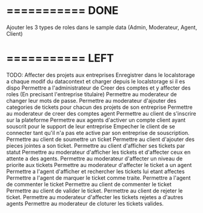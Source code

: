


===========
DONE
===========
Ajouter les 3 types de roles dans le sample data (Admin, Moderateur, Agent, Client)

===========
 LEFT
===========
TODO:
Affecter des projets aux entreprises
Enregistrer dans le localstorage a chaque modif du datacontext et charger depuis le localstorage si il es dispo
Permettre a l'administrateur de Creer des comptes et y affecter des roles (En precisant l'entreprise titulaire)
Permettre au moderateur de changer leur mots de passe.
Permettre au moderateur d'ajouter des categories de tickets pour chacun des projets de son entreprise
Permettre au moderateur de creer des comptes agent
Permettre au client de s'inscrire sur la plateforme
Permettre aux agents d'activer un compte client ayant souscrit pour le support de leur entreprise
Empecher le client de se connecter tant qu'il n'a pas ete active par son entreprise de souscription.
Permettre au client de soumettre un ticket
Permettre au client d'ajouter des pieces jointes a son ticket.
Permettre au client d'afficher ses tickets par statut
Permettre au moderateur d'afficher les tickets et d'affecter ceux en attente a des agents.
Permettre au moderateur d'affecter un niveau de priorite aux tickets
Permettre au moderateur d'affecter le ticket a un agent
Permettre a l'agent d'afficher et rechercher les tickets lui etant affectes
Permettre a l'agent de marquer le ticket comme traite.
Permettre a l'agent de commenter le ticket
Permettre au client de commenter le ticket
Permettre au client de valider le ticket.
Permettre au client de rejeter le ticket.
Permettre au moderateur d'affecter les tickets rejetes a d'autres agents
Permettre au moderateur de cloturer les tickets valides.